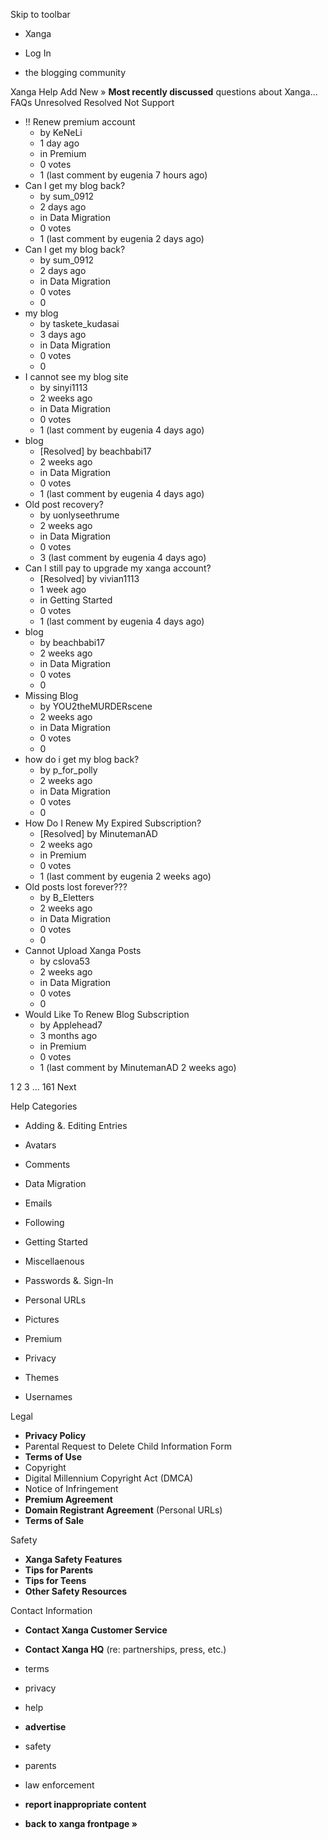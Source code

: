 Skip to toolbar

*   Xanga

*   Log In

*   the blogging community

Xanga Help Add New » **Most recently discussed** questions about Xanga… FAQs Unresolved Resolved Not Support

*   !! Renew premium account
    *   by KeNeLi
    *   1 day ago
    *   in Premium
    *   0 votes
    *   1 (last comment by eugenia 7 hours ago)
*   Can I get my blog back?
    *   by sum\_0912
    *   2 days ago
    *   in Data Migration
    *   0 votes
    *   1 (last comment by eugenia 2 days ago)
*   Can I get my blog back?
    *   by sum\_0912
    *   2 days ago
    *   in Data Migration
    *   0 votes
    *   0
*   my blog
    *   by taskete\_kudasai
    *   3 days ago
    *   in Data Migration
    *   0 votes
    *   0
*   I cannot see my blog site
    *   by sinyi1113
    *   2 weeks ago
    *   in Data Migration
    *   0 votes
    *   1 (last comment by eugenia 4 days ago)
*   blog
    *   \[Resolved\] by beachbabi17
    *   2 weeks ago
    *   in Data Migration
    *   0 votes
    *   1 (last comment by eugenia 4 days ago)
*   Old post recovery?
    *   by uonlyseethrume
    *   2 weeks ago
    *   in Data Migration
    *   0 votes
    *   3 (last comment by eugenia 4 days ago)
*   Can I still pay to upgrade my xanga account?
    *   \[Resolved\] by vivian1113
    *   1 week ago
    *   in Getting Started
    *   0 votes
    *   1 (last comment by eugenia 4 days ago)
*   blog
    *   by beachbabi17
    *   2 weeks ago
    *   in Data Migration
    *   0 votes
    *   0
*   Missing Blog
    *   by YOU2theMURDERscene
    *   2 weeks ago
    *   in Data Migration
    *   0 votes
    *   0
*   how do i get my blog back?
    *   by p\_for\_polly
    *   2 weeks ago
    *   in Data Migration
    *   0 votes
    *   0
*   How Do I Renew My Expired Subscription?
    *   \[Resolved\] by MinutemanAD
    *   2 weeks ago
    *   in Premium
    *   0 votes
    *   1 (last comment by eugenia 2 weeks ago)
*   Old posts lost forever???
    *   by B\_Eletters
    *   2 weeks ago
    *   in Data Migration
    *   0 votes
    *   0
*   Cannot Upload Xanga Posts
    *   by cslova53
    *   2 weeks ago
    *   in Data Migration
    *   0 votes
    *   0
*   Would Like To Renew Blog Subscription
    *   by Applehead7
    *   3 months ago
    *   in Premium
    *   0 votes
    *   1 (last comment by MinutemanAD 2 weeks ago)

1 2 3 ... 161 Next

Help Categories

*   Adding &. Editing Entries
*   Avatars
*   Comments
*   Data Migration
*   Emails
*   Following
*   Getting Started
*   Miscellaenous

*   Passwords &. Sign-In
*   Personal URLs
*   Pictures
*   Premium
*   Privacy
*   Themes
*   Usernames

Legal

*   **Privacy Policy**
*   Parental Request to Delete Child Information Form
*   **Terms of Use**
*   Copyright
*   Digital Millennium Copyright Act (DMCA)
*   Notice of Infringement
*   **Premium Agreement**
*   **Domain Registrant Agreement** (Personal URLs)
*   **Terms of Sale**

Safety

*   **Xanga Safety Features**
*   **Tips for Parents**
*   **Tips for Teens**
*   **Other Safety Resources**

Contact Information

*   **Contact Xanga Customer Service**
*   **Contact Xanga HQ** (re: partnerships, press, etc.)

*   terms
*   privacy
*   help
*   **advertise**

*   safety
*   parents
*   law enforcement
*   **report inappropriate content**

*   **back to xanga frontpage »**